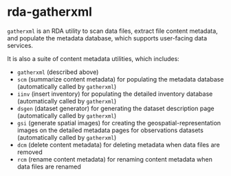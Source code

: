 # rda-gatherxml

``gatherxml`` is an RDA utility to scan data files, extract file content metadata, and populate the metadata database, which supports user-facing data services.

It is also a suite of content metadata utilities, which includes:
   - ``gatherxml`` (described above)
   - ``scm`` (summarize content metadata) for populating the metadata database (automatically called by ``gatherxml``)
   - ``iinv`` (insert inventory) for populating the detailed inventory database (automatically called by ``gatherxml``)
   - ``dsgen`` (dataset generator) for generating the dataset description page (automatically called by ``gatherxml``)
   - ``gsi`` (generate spatial images) for creating the geospatial-representation images on the detailed metadata pages for observations datasets (automatically called by ``gatherxml``)
   - ``dcm`` (delete content metadata) for deleting metadata when data files are removed
   - ``rcm`` (rename content metadata) for renaming content metadata when data files are renamed
